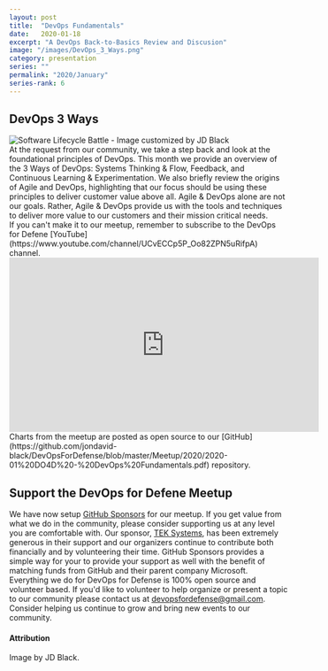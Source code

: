 ```yaml
---
layout: post
title:  "DevOps Fundamentals"
date:   2020-01-18
excerpt: "A DevOps Back-to-Basics Review and Discusion"
image: "/images/DevOps_3_Ways.png"
category: presentation
series: ""
permalink: "2020/January"
series-rank: 6
---
```


## DevOps 3 Ways

<div class="image main"><img src="/images/Waterfall_Agile_DevOps_Battle.png" alt="Software Lifecycle Battle - Image customized by JD Black"></div>
At the request from our community, we take a step back and look at the foundational principles of DevOps.  This month we provide an overview of the 3 Ways of DevOps:  Systems Thinking & Flow, Feedback, and Continuous Learning & Experimentation.  We also briefly review the origins of Agile and DevOps, highlighting that our focus should be using these principles to deliver customer value above all.  Agile & DevOps alone are not our goals.  Rather, Agile & DevOps provide us with the tools and techniques to deliver more value to our customers and their mission critical needs.
<div class="box" markdown="1">
If you can't make it to our meetup, remember to subscribe to the DevOps for Defene [YouTube](https://www.youtube.com/channel/UCvECCp5P_Oo82ZPN5uRifpA) channel. 

<iframe width="560" height="315" src="https://www.youtube.com/embed/oE80j0jiyE0" frameborder="0" allow="accelerometer; autoplay; encrypted-media; gyroscope; picture-in-picture" allowfullscreen></iframe>
</div>

<div class="box" markdown="1">
Charts from the meetup are posted as open source to our [GitHub](https://github.com/jondavid-black/DevOpsForDefense/blob/master/Meetup/2020/2020-01%20DO4D%20-%20DevOps%20Fundamentals.pdf) repository. 
</div>

## Support the DevOps for Defene Meetup

We have now setup [GitHub Sponsors](https://github.com/jondavid-black) for our meetup.  If you get value from what we do in the community, please consider supporting us at any level you are comfortable with.  Our sponsor, [TEK Systems](https://www.teksystems.com/en), has been extremely generous in their support and our organizers continue to contribute both financially and by volunteering their time.  GitHub Sponsors provides a simple way for your to provide your support as well with the benefit of matching funds from GitHub and their parent company Microsoft.  Everything we do for DevOps for Defense is 100% open source and volunteer based. If you'd like to volunteer to help organize or present a topic to our community please contact us at devopsfordefense@gmail.com. Consider helping us continue to grow and bring new events to our community. 


#### Attribution

Image by JD Black.